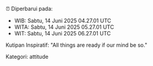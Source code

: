 ⏰ Diperbarui pada:
- WIB: Sabtu, 14 Juni 2025 04.27.01 UTC
- WITA: Sabtu, 14 Juni 2025 05.27.01 UTC
- WIT: Sabtu, 14 Juni 2025 06.27.01 UTC

Kutipan Inspiratif:
"All things are ready if our mind be so."


Kategori: attitude

